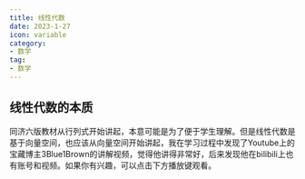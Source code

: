 ```yaml
---
title: 线性代数
date: 2023-1-27
icon: variable
category:
- 数学
tag:
- 数学
---
```


## 线性代数的本质

同济六版教材从行列式开始讲起，本意可能是为了便于学生理解。但是线性代数是基于向量空间，也应该从向量空间开始讲起，我在学习过程中发现了Youtube上的宝藏博主3Blue1Brown的讲解视频，觉得他讲得非常好，后来发现他在bilibili上也有账号和视频。如果你有兴趣，可以点击下方播放键观看。



<BiliBili bvid="BV1ys411472E" ratio="16:9" />

